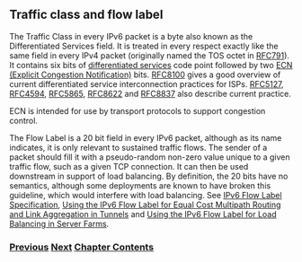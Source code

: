 ## Traffic class and flow label

The Traffic Class in every IPv6 packet is a byte also known as the
Differentiated Services field. It is treated in every respect exactly
like the same field in every IPv4 packet (originally named the TOS octet
in [RFC791](https://www.rfc-editor.org/info/rfc791)). It contains six
bits of
[differentiated services](https://www.rfc-editor.org/info/rfc2474) code
point followed by two
[ECN (Explicit Congestion Notification)](https://www.rfc-editor.org/info/rfc3168)
bits. [RFC8100](https://www.rfc-editor.org/info/rfc8100) gives a good
overview of current differentiated service interconnection practices for
ISPs. [RFC5127](https://www.rfc-editor.org/info/rfc5127),
[RFC4594](https://www.rfc-editor.org/info/rfc4594),
[RFC5865](https://www.rfc-editor.org/info/rfc5865),
[RFC8622](https://www.rfc-editor.org/info/rfc8622) and
[RFC8837](https://www.rfc-editor.org/info/rfc8837) also describe current
practice.

ECN is intended for use by transport protocols to support congestion
control.

The Flow Label is a 20 bit field in every IPv6 packet, although as its
name indicates, it is only relevant to sustained traffic flows. The
sender of a packet should fill it with a pseudo-random non-zero value
unique to a given traffic flow, such as a given TCP connection. It can
then be used downstream in support of load balancing. By definition, the
20 bits have no semantics, although some deployments are known to have
broken this guideline, which would interfere with load balancing. See
[IPv6 Flow Label Specification](https://www.rfc-editor.org/info/rfc6437),
[Using the IPv6 Flow Label for Equal Cost Multipath Routing and Link Aggregation in Tunnels](https://www.rfc-editor.org/info/rfc6438)
and
[Using the IPv6 Flow Label for Load Balancing in Server Farms](https://www.rfc-editor.org/info/rfc7098).

<!-- Link lines generated automatically; do not delete -->

### [<ins>Previous</ins>](Extension%20headers%20and%20options.md) [<ins>Next</ins>](Source%20and%20Destination%20Address%20Selection.md) [<ins>Chapter Contents</ins>](2.%20IPv6%20Basic%20Technology.md)
